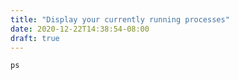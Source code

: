 ```yaml
---
title: "Display your currently running processes"
date: 2020-12-22T14:38:54-08:00
draft: true
---
```


```
ps
```

